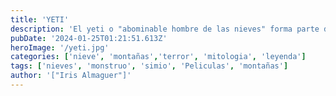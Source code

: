 ```yaml
---
title: 'YETI'
description: 'El yeti o "abominable hombre de las nieves" forma parte de la mitología popular en Tíbet y Nepal. Es una criatura misteriosa con aspecto de simio que vive en remotas montañas asiáticas. El yeti o "abominable hombre de las nieves", según numerosas leyendas, forma parte de la mitología popular en Tíbet y Nepal.'
pubDate: '2024-01-25T01:21:51.613Z'
heroImage: '/yeti.jpg'
categories: ['nieve', 'montañas','terror', 'mitologia', 'leyenda']
tags: ['nieves', 'monstruo', 'simio', 'Peliculas', 'montañas']
author: '["Iris Almaguer"]'
---
```


